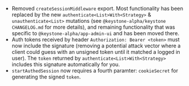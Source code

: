- Removed `createSessionMiddleware` export. Most functionality has been replaced by the new `authenticate<List>With<Strategy>` & `unauthenticate<List>` mutations (see `@keystone-alpha/keystone` `CHANGELOG.md` for more details), and remaining functionality that was specific to `@keystone-alpha/app-admin-ui` and has been moved there.
- Auth tokens received by header `Authorization: Bearer <token>` must now
  include the signature (removing a potential attack vector where a client could
  guess with an unsigned token until it matched a logged in user). The `token`
  returned by `authenticate<List>With<Strategy>` includes this signature
  automatically for you.
- `startAuthedSession` now requires a fourth paramter: `cookieSecret` for
  generating the signed `token`.
